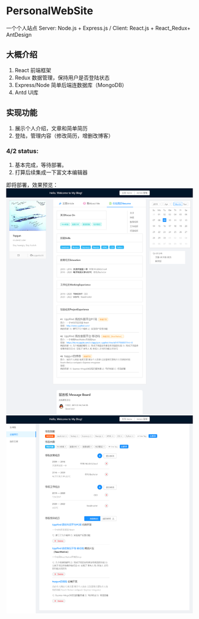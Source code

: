 # PersonalWebSite
一个个人站点 Server: Node.js + Express.js / Client: React.js + React_Redux+ AntDesign
## 大概介绍
  1. React 前端框架
  2. Redux 数据管理，保持用户是否登陆状态
  3. Express/Node 简单后端连数据库（MongoDB）
  4. Antd UI库
## 实现功能
  1. 展示个人介绍，文章和简单简历
  2. 登陆，管理内容（修改简历，增删改博客）
  
### 4/2 status:
  1. 基本完成，等待部署。
  2. 打算后续集成一下富文本编辑器
 
 
  即将部署，效果预览：
  ![image](https://github.com/topgunlcs98/PersonalWebSite/blob/master/pic1.png)
  ![image](https://github.com/topgunlcs98/PersonalWebSite/blob/master/pic2.png)
  
